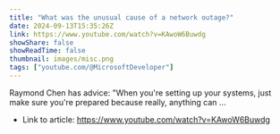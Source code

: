 ```yaml
---
title: "What was the unusual cause of a network outage?"
date: 2024-09-13T15:35:26Z
link: https://www.youtube.com/watch?v=KAwoW6Buwdg
showShare: false
showReadTime: false
thumbnail: images/misc.png
tags: ["youtube.com/@MicrosoftDeveloper"]
---
```

Raymond Chen has advice: "When you're setting up your systems, just make sure you're prepared because really, anything can ...

- Link to article: https://www.youtube.com/watch?v=KAwoW6Buwdg